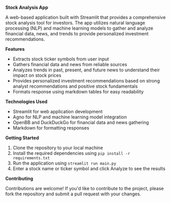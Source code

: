 

**Stock Analysis App**

A web-based application built with Streamlit that provides a comprehensive stock analysis tool for investors. The app utilizes natural language processing (NLP) and machine learning models to gather and analyze financial data, news, and trends to provide personalized investment recommendations.

**Features**

* Extracts stock ticker symbols from user input
* Gathers financial data and news from reliable sources
* Analyzes trends in past, present, and future news to understand their impact on stock prices
* Provides personalized investment recommendations based on strong analyst recommendations and positive stock fundamentals
* Formats response using markdown tables for easy readability

**Technologies Used**

* Streamlit for web application development
* Agno for NLP and machine learning model integration
* OpenBB and DuckDuckGo for financial data and news gathering
* Markdown for formatting responses

**Getting Started**

1. Clone the repository to your local machine
2. Install the required dependencies using `pip install -r requirements.txt`
3. Run the application using `streamlit run main.py`
4. Enter a stock name or ticker symbol and click Analyze to see the results

**Contributing**

Contributions are welcome! If you'd like to contribute to the project, please fork the repository and submit a pull request with your changes.
